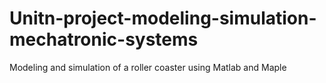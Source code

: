 # Unitn-project-modeling-simulation-mechatronic-systems
Modeling and simulation of a roller coaster using Matlab and Maple
